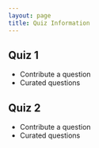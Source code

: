 ```yaml
---
layout: page
title: Quiz Information
---
```


## Quiz 1
- Contribute a question
- Curated questions

## Quiz 2
- Contribute a question
- Curated questions
